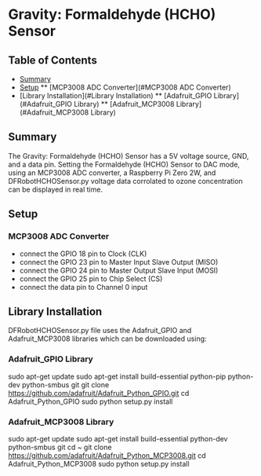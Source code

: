 # Gravity: Formaldehyde (HCHO) Sensor
## Table of Contents

* [Summary](#Summary)
* [Setup](#Setup)
** [MCP3008 ADC Converter](#MCP3008 ADC Converter)
* [Library Installation](#Library Installation)
** [Adafruit_GPIO Library](#Adafruit_GPIO Library)
** [Adafruit_MCP3008 Library](#Adafruit_MCP3008 Library)

## Summary

The Gravity: Formaldehyde (HCHO) Sensor has a 5V voltage source, GND, and a data pin. Setting the Formaldehyde (HCHO) Sensor to DAC mode, using an MCP3008 ADC converter, a Raspberry Pi Zero 2W, and DFRobotHCHOSensor.py voltage data corrolated to ozone concentration can be displayed in real time.

## Setup
### MCP3008 ADC Converter
* connect the GPIO 18 pin to Clock (CLK)
* connect the GPIO 23 pin to Master Input Slave Output (MISO)
* connect the GPIO 24 pin to Master Output Slave Input (MOSI)
* connect the GPIO 25 pin to Chip Select (CS)
* connect the data pin to Channel 0 input

## Library Installation

DFRobotHCHOSensor.py file uses the Adafruit_GPIO and Adafruit_MCP3008 libraries which can be downloaded using:

### Adafruit_GPIO Library
sudo apt-get update
sudo apt-get install build-essential python-pip python-dev python-smbus git
git clone https://github.com/adafruit/Adafruit_Python_GPIO.git
cd Adafruit_Python_GPIO
sudo python setup.py install

### Adafruit_MCP3008 Library
sudo apt-get update
sudo apt-get install build-essential python-dev python-smbus git
cd ~
git clone https://github.com/adafruit/Adafruit_Python_MCP3008.git
cd Adafruit_Python_MCP3008
sudo python setup.py install